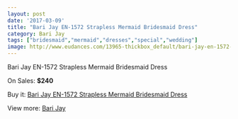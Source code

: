 ```yaml
---
layout: post
date: '2017-03-09'
title: "Bari Jay EN-1572 Strapless Mermaid Bridesmaid Dress"
category: Bari Jay
tags: ["bridesmaid","mermaid","dresses","special","wedding"]
image: http://www.eudances.com/13965-thickbox_default/bari-jay-en-1572-strapless-mermaid-bridesmaid-dress.jpg
---
```

Bari Jay EN-1572 Strapless Mermaid Bridesmaid Dress

On Sales: **$240**
<a href="https://www.eudances.com/en/bari-jay/4181-bari-jay-en-1572-strapless-mermaid-bridesmaid-dress.html"><amp-img layout="responsive" width="600" height="600" src="//www.eudances.com/13965-thickbox_default/bari-jay-en-1572-strapless-mermaid-bridesmaid-dress.jpg" alt="Bari Jay EN-1572 Strapless Mermaid Bridesmaid Dress 0" /></a>
<a href="https://www.eudances.com/en/bari-jay/4181-bari-jay-en-1572-strapless-mermaid-bridesmaid-dress.html"><amp-img layout="responsive" width="600" height="600" src="//www.eudances.com/13967-thickbox_default/bari-jay-en-1572-strapless-mermaid-bridesmaid-dress.jpg" alt="Bari Jay EN-1572 Strapless Mermaid Bridesmaid Dress 1" /></a>
<a href="https://www.eudances.com/en/bari-jay/4181-bari-jay-en-1572-strapless-mermaid-bridesmaid-dress.html"><amp-img layout="responsive" width="600" height="600" src="//www.eudances.com/13966-thickbox_default/bari-jay-en-1572-strapless-mermaid-bridesmaid-dress.jpg" alt="Bari Jay EN-1572 Strapless Mermaid Bridesmaid Dress 2" /></a>

Buy it: [Bari Jay EN-1572 Strapless Mermaid Bridesmaid Dress](https://www.eudances.com/en/bari-jay/4181-bari-jay-en-1572-strapless-mermaid-bridesmaid-dress.html "Bari Jay EN-1572 Strapless Mermaid Bridesmaid Dress")

View more: [Bari Jay](https://www.eudances.com/en/56-bari-jay "Bari Jay")